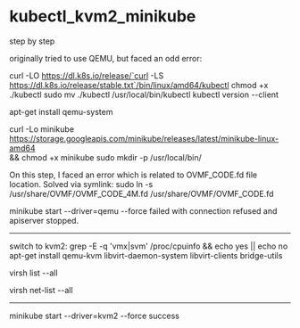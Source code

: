 # kubectl_kvm2_minikube
step by step

originally tried to use QEMU, but faced an odd error:

curl -LO https://dl.k8s.io/release/`curl -LS https://dl.k8s.io/release/stable.txt`/bin/linux/amd64/kubectl
chmod +x ./kubectl
sudo mv ./kubectl /usr/local/bin/kubectl
kubectl version --client

apt-get install qemu-system

curl -Lo minikube https://storage.googleapis.com/minikube/releases/latest/minikube-linux-amd64 \
  && chmod +x minikube
  sudo mkdir -p /usr/local/bin/
  
  On this step, I faced an error which is related to OVMF_CODE.fd file location. Solved via symlink:
  sudo ln -s /usr/share/OVMF/OVMF_CODE_4M.fd /usr/share/OVMF/OVMF_CODE.fd
  
  minikube start --driver=qemu --force    failed with connection refused and apiserver stopped.
_______________
switch to kvm2:
grep -E -q 'vmx|svm' /proc/cpuinfo && echo yes || echo no
apt-get install qemu-kvm libvirt-daemon-system libvirt-clients bridge-utils

virsh list --all

virsh net-list --all
___________
minikube start --driver=kvm2 --force
success
